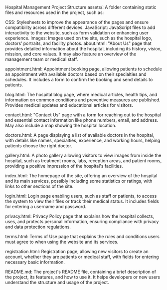 Hospital Management Project Structure
assets/: A folder containing static files and resources used in the project, such as:

CSS: Stylesheets to improve the appearance of the pages and ensure compatibility across different devices.
JavaScript: JavaScript files to add interactivity to the website, such as form validation or enhancing user experience.
Images: Images used on the site, such as the hospital logo, doctors’ portraits, and facility photos.
about.html: "About Us" page that provides detailed information about the hospital, including its history, vision, mission, and core values. It may also feature an overview of the management team or medical staff.

appointment.html: Appointment booking page, allowing patients to schedule an appointment with available doctors based on their specialties and schedules. It includes a form to confirm the booking and send details to patients.

blog.html: The hospital blog page, where medical articles, health tips, and information on common conditions and preventive measures are published. Provides medical updates and educational articles for visitors.

contact.html: "Contact Us" page with a form for reaching out to the hospital and essential contact information like phone numbers, email, and address. May also include a map showing the hospital location.

doctors.html: A page displaying a list of available doctors in the hospital, with details like names, specialties, experience, and working hours, helping patients choose the right doctor.

gallery.html: A photo gallery allowing visitors to view images from inside the hospital, such as treatment rooms, labs, reception areas, and patient rooms, providing a positive impression of the hospital's facilities.

index.html: The homepage of the site, offering an overview of the hospital and its main services, possibly including some statistics or ratings, with links to other sections of the site.

login.html: Login page enabling users, such as staff or patients, to access the system to view their files or track their medical status. It includes fields for entering a username and password.

privacy.html: Privacy Policy page that explains how the hospital collects, uses, and protects personal information, ensuring compliance with privacy and data protection regulations.

terms.html: Terms of Use page that explains the rules and conditions users must agree to when using the website and its services.

registration.html: Registration page, allowing new visitors to create an account, whether they are patients or medical staff, with fields for entering necessary basic information.

README.md: The project's README file, containing a brief description of the project, its features, and how to use it. It helps developers or new users understand the structure and usage of the project.

